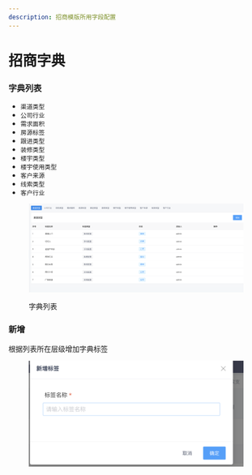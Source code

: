 ```yaml
---
description: 招商模版所用字段配置
---
```


# 招商字典

### 字典列表

* `渠道类型`
* `公司行业`
* `需求面积`
* `房源标签`
* `跟进类型`
* `装修类型`
* `楼宇类型`
* `楼宇使用类型`
* `客户来源`
* `线索类型`
* `客户行业`

<figure><img src="../../../.gitbook/assets/image (41).png" alt=""><figcaption><p>字典列表</p></figcaption></figure>

### 新增

根据列表所在层级增加字典标签

<figure><img src="../../../.gitbook/assets/image (43).png" alt=""><figcaption></figcaption></figure>



